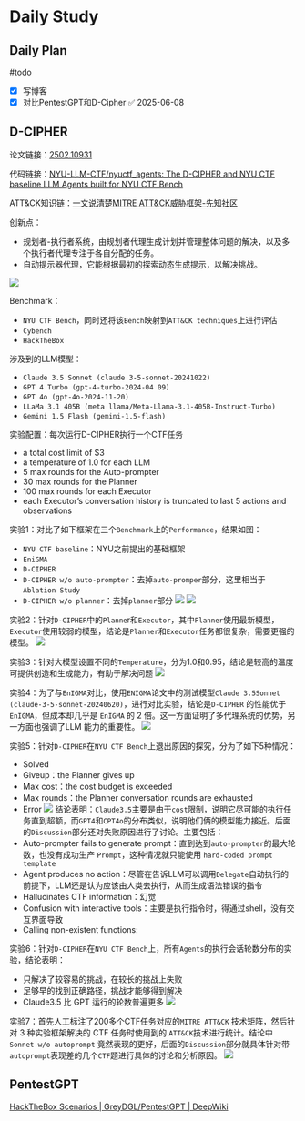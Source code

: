 # Daily Study
## Daily Plan
#todo
- [x] 写博客
- [x] 对比PentestGPT和D-Cipher ✅ 2025-06-08
## D-CIPHER
论文链接：[2502.10931](https://arxiv.org/pdf/2502.10931)

代码链接：[NYU-LLM-CTF/nyuctf_agents: The D-CIPHER and NYU CTF baseline LLM Agents built for NYU CTF Bench](https://github.com/NYU-LLM-CTF/nyuctf_agents)

ATT&CK知识链：[一文说清楚MITRE ATT&CK威胁框架-先知社区](https://xz.aliyun.com/news/13586)

创新点：
- 规划者-执行者系统，由规划者代理生成计划并管理整体问题的解决，以及多个执行者代理专注于各自分配的任务。
- 自动提示器代理，它能根据最初的探索动态生成提示，以解决挑战。

![](attachments/Pasted%20image%2020250608170738.png)

Benchmark：
- `NYU CTF Bench`，同时还将该`Bench`映射到`ATT&CK techniques`上进行评估
- `Cybench`
- `HackTheBox`

涉及到的LLM模型：
- `Claude 3.5 Sonnet (claude 3-5-sonnet-20241022)`
- `GPT 4 Turbo (gpt-4-turbo-2024-04 09)`
- `GPT 4o (gpt-4o-2024-11-20)`
- `LLaMa 3.1 405B (meta llama/Meta-Llama-3.1-405B-Instruct-Turbo)`
- `Gemini 1.5 Flash (gemini-1.5-flash)`

实验配置：每次运行D-CIPHER执行一个CTF任务
- a total cost limit of $3
- a temperature of 1.0 for each LLM
- 5 max rounds for the Auto-prompter
- 30 max rounds for the Planner
- 100 max rounds for each Executor
- each Executor’s conversation history is truncated to last 5 actions and observations

实验1：对比了如下框架在三个`Benchmark`上的`Performance`，结果如图：
- `NYU CTF baseline`：NYU之前提出的基础框架
- `EniGMA`
- `D-CIPHER`
- `D-CIPHER w/o auto-prompter`：去掉`auto-promper`部分，这里相当于`Ablation Study`
- `D-CIPHER w/o planner`：去掉`planner`部分
![](attachments/1749372450308_d.png)
![](attachments/1749372688940_d.png)

实验2：针对`D-CIPHER`中的`Planne`r和`Executor`，其中`Planner`使用最新模型，`Executor`使用较弱的模型，结论是`Planner`和`Executor`任务都很复杂，需要更强的模型。
![](attachments/1749372765548_d.png)

实验3：针对大模型设置不同的`Temperature`，分为1.0和0.95，结论是较高的温度可提供创造和生成能力，有助于解决问题
![](attachments/1749372954965_d.png)

实验4：为了与`EnIGMA`对比，使用`ENIGMA`论文中的测试模型`Claude 3.5Sonnet (claude-3-5-sonnet-20240620)`，进行对比实验，结论是`D-CIPHER` 的性能优于 `EnIGMA`，但成本却几乎是 `EnIGMA` 的 2 倍。这一方面证明了多代理系统的优势，另一方面也强调了LLM 能力的重要性。
![](attachments/1749373126459_d.png)

实验5：针对`D-CIPHER`在`NYU CTF Bench`上退出原因的探究，分为了如下5种情况：
- Solved
- Giveup：the Planner gives up
- Max cost：the cost budget is exceeded
- Max rounds：the Planner conversation rounds are exhausted
- Error
![](attachments/Pasted%20image%2020250608170238.png)
结论表明：`Claude3.5`主要是由于`cost`限制，说明它尽可能的执行任务直到超额，而`GPT4`和`CPT4o`的分布类似，说明他们俩的模型能力接近。后面的`Discussion`部分还对失败原因进行了讨论。主要包括：
- Auto-prompter fails to generate prompt：直到达到`auto-prompter`的最大轮数，也没有成功生产 `Prompt`，这种情况就只能使用 `hard-coded prompt template`
- Agent produces no action：尽管在告诉LLM可以调用`Delegate`自动执行的前提下，LLM还是认为应该由人类去执行，从而生成语法错误的指令
- Hallucinates CTF information：幻觉
- Confusion with interactive tools：主要是执行指令时，得通过shell，没有交互界面导致
- Calling non-existent functions:

实验6：针对`D-CIPHER`在`NYU CTF Bench`上，所有`Agents`的执行会话轮数分布的实验，结论表明：
- 只解决了较容易的挑战，在较长的挑战上失败
- 足够早的找到正确路径，挑战才能够得到解决
- Claude3.5 比 GPT 运行的轮数普遍更多
![](attachments/1749374154465_d.png)

实验7：首先人工标注了200多个CTF任务对应的`MITRE ATT&CK` 技术矩阵，然后针对 3 种实验框架解决的 CTF 任务时使用到的 `ATT&CK`技术进行统计。结论中 `Sonnet w/o autoprompt` 竟然表现的更好，后面的`Discussion`部分就具体针对带`autoprompt`表现差的几个`CTF`题进行具体的讨论和分析原因。
![](attachments/1749374499296_d.png)


## PentestGPT
[HackTheBox Scenarios | GreyDGL/PentestGPT | DeepWiki](https://deepwiki.com/GreyDGL/PentestGPT/4.1-hackthebox-scenarios)
